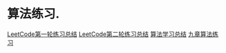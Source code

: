 算法练习.
=
[LeetCode第一轮练习总结](https://github.com/zhuxiuwei/algo/blob/master/src/LeetCode/round1/Summary.md)
[LeetCode第二轮练习总结](https://github.com/zhuxiuwei/algo/blob/master/src/LeetCode/round2/Summary.md)
[算法学习总结](https://github.com/zhuxiuwei/algo/blob/master/src/study/Summary.md)
[九章算法练习](https://github.com/zhuxiuwei/algo/blob/master/src/study/interview/jiuzhang/!README.md)  